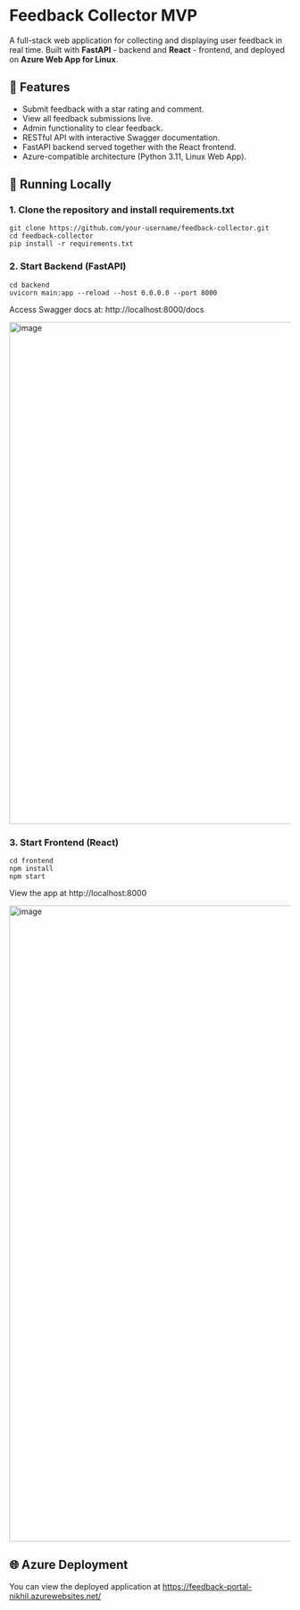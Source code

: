 # Feedback Collector MVP

A full-stack web application for collecting and displaying user feedback in real time. Built with **FastAPI** - backend and **React** - frontend, and deployed on **Azure Web App for Linux**.

## 🚀 Features

- Submit feedback with a star rating and comment.
- View all feedback submissions live.
- Admin functionality to clear feedback.
- RESTful API with interactive Swagger documentation.
- FastAPI backend served together with the React frontend.
- Azure-compatible architecture (Python 3.11, Linux Web App).

## 🧪 Running Locally

### 1. Clone the repository and install requirements.txt
```
git clone https://github.com/your-username/feedback-collector.git
cd feedback-collector
pip install -r requirements.txt
```

### 2. Start Backend (FastAPI)

```
cd backend
uvicorn main:app --reload --host 0.0.0.0 --port 8000
```

Access Swagger docs at: http://localhost:8000/docs

<img width="1853" height="899" alt="image" src="https://github.com/user-attachments/assets/e0f50be7-3eca-4aba-a30e-1f964b35b308" />

### 3. Start Frontend (React)

```
cd frontend
npm install
npm start
```
View the app at  http://localhost:8000
						
<img width="2394" height="1139" alt="image" src="https://github.com/user-attachments/assets/5c444bed-1f2e-45ae-b3b9-8c1ba848ffe1" />

## 🌐 Azure Deployment
You can view the deployed application at https://feedback-portal-nikhil.azurewebsites.net/


